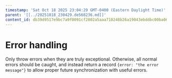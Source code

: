 ```yaml
---
timestamp: 'Sat Oct 18 2025 23:04:29 GMT-0400 (Eastern Daylight Time)'
parent: '[[../20251018_230429.de568236.md]]'
content_id: db39d9517e9bc7a9f0091cf2802a5aaa710248b26a19043ebddbc00ba067bc70
---
```


# Error handling

Only throw errors when they are truly exceptional. Otherwise, all normal errors should be caught, and instead return a record `{error: "the error message"}` to allow proper future synchronization with useful errors.
